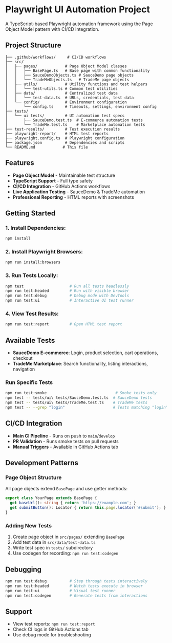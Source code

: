 # Playwright UI Automation Project

A TypeScript-based Playwright automation framework using the Page Object Model pattern with CI/CD integration.

## Project Structure

```
├── .github/workflows/     # CI/CD workflows
├── src/
│   ├── pages/            # Page Object Model classes
│   │   ├── BasePage.ts   # Base page with common functionality
│   │   ├── SauceDemoObjects.ts # SauceDemo page objects
│   │   └── TradeMeObjects.ts   # TradeMe page objects
│   ├── utils/            # Utility functions and test helpers
│   │   └── test-utils.ts # Common test utilities
│   ├── data/             # Centralized test data
│   │   └── test-data.ts  # URLs, credentials, test data
│   └── config/           # Environment configuration
│       └── config.ts     # Timeouts, settings, environment config
├── tests/
│   └── ui tests/         # UI automation test specs
│       ├── SauceDemo.test.ts  # E-commerce automation tests
│       └── TradeMe.test.ts    # Marketplace automation tests
├── test-results/         # Test execution results
├── playwright-report/    # HTML test reports
├── playwright.config.ts  # Playwright configuration
├── package.json          # Dependencies and scripts
└── README.md            # This file
```
## Features

- **Page Object Model** - Maintainable test structure
- **TypeScript Support** - Full type safety
- **CI/CD Integration** - GitHub Actions workflows
- **Live Application Testing** - SauceDemo & TradeMe automation
- **Professional Reporting** - HTML reports with screenshots

## Getting Started

### 1. **Install Dependencies:**
```bash
npm install
```

### 2. **Install Playwright Browsers:**
```bash
npm run install:browsers
```

### 3. **Run Tests Locally:**
```bash
npm test                    # Run all tests headlessly
npm run test:headed         # Run with visible browser
npm run test:debug          # Debug mode with DevTools
npm run test:ui             # Interactive UI test runner
```

### 4. **View Test Results:**
```bash
npm run test:report         # Open HTML test report
```

## Available Tests

- **SauceDemo E-commerce**: Login, product selection, cart operations, checkout
- **TradeMe Marketplace**: Search functionality, listing interactions, navigation

### Run Specific Tests
```bash
npm run test:smoke                              # Smoke tests only
npm test -- tests/ui\ tests/SauceDemo.test.ts  # SauceDemo tests
npm test -- tests/ui\ tests/TradeMe.test.ts    # TradeMe tests
npm test -- --grep "login"                     # Tests matching "login"
```

## CI/CD Integration

- **Main CI Pipeline** - Runs on push to `main`/`develop`
- **PR Validation** - Runs smoke tests on pull requests
- **Manual Triggers** - Available in GitHub Actions tab

## Development Patterns

### Page Object Structure
All page objects extend `BasePage` and use getter methods:
```typescript
export class YourPage extends BasePage {
  get baseUrl(): string { return 'https://example.com'; }
  get submitButton(): Locator { return this.page.locator('#submit'); }
}
```

### Adding New Tests
1. Create page object in `src/pages/` extending `BasePage`
2. Add test data in `src/data/test-data.ts`
3. Write test spec in `tests/` subdirectory
4. Use codegen for recording: `npm run test:codegen`

## Debugging
```bash
npm run test:debug          # Step through tests interactively
npm run test:headed         # Watch tests execute in browser
npm run test:ui             # Visual test runner
npm run test:codegen        # Generate tests from interactions
```

## Support
- View test reports: `npm run test:report`
- Check CI logs in GitHub Actions tab
- Use debug mode for troubleshooting